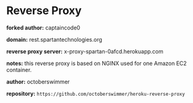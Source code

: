 # Reverse Proxy

**forked author:** captaincode0

**domain:** rest.spartantechnologies.org

**reverse proxy server:** x-proxy-spartan-0afcd.herokuapp.com

**notes:** this reverse proxy is based on NGINX used for one Amazon EC2 container.

**author:** octoberswimmer

**repository:** `https://github.com/octoberswimmer/heroku-reverse-proxy`
